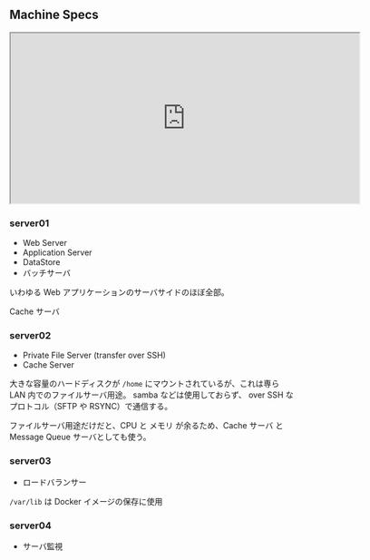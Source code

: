 ## Machine Specs

<iframe src="https://docs.google.com/spreadsheets/d/e/2PACX-1vRnefTJOtVEPPZkrQJQbcOrLB0oe2OYGEoUAprL7yPwcMjQO7EPKJ3Du6fUf4hxNmIL4HbXWo1RmZQl/pubhtml?gid=0&amp;single=true&amp;widget=true&amp;headers=false"
  style="width: 90%;
    min-width: 615px;
    min-height: 300px;"></iframe>

### server01

- Web Server
- Application Server
- DataStore
- バッチサーバ

いわゆる Web アプリケーションのサーバサイドのほぼ全部。

Cache サーバ

### server02

- Private File Server (transfer over SSH)
- Cache Server

大きな容量のハードディスクが `/home` にマウントされているが、これは専ら LAN 内でのファイルサーバ用途。
samba などは使用しておらず、 over SSH なプロトコル（SFTP や RSYNC）で通信する。

ファイルサーバ用途だけだと、CPU と メモリ が余るため、Cache サーバ と Message Queue サーバとしても使う。

### server03

- ロードバランサー

`/var/lib` は Docker イメージの保存に使用


### server04

- サーバ監視
